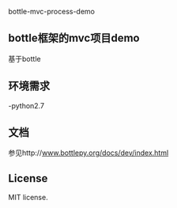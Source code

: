 bottle-mvc-process-demo
###

bottle框架的mvc项目demo
---
  基于bottle

环境需求
---
  -python2.7

文档
---
  参见http://www.bottlepy.org/docs/dev/index.html

License
---
  MIT license. 
